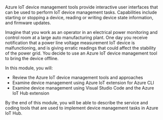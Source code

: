 Azure IoT device management tools provide interactive user interfaces that can be used to perform IoT device management tasks. Capabilities include starting or stopping a device, reading or writing device state information, and firmware updates.

Imagine that you work as an operator in an electrical power monitoring and control room at a large auto manufacturing plant. One day you receive notification that a power line voltage measurement IoT device is malfunctioning, and is giving erratic readings that could affect the stability of the power grid. You decide to use an Azure IoT device management tool to bring the device offline.

In this module, you will:

- Review the Azure IoT device management tools and approaches
- Examine device management using Azure IoT extension for Azure CLI
- Examine device management using Visual Studio Code and the Azure IoT Hub extension

By the end of this module, you will be able to describe the service and coding tools that are used to implement device management tasks in Azure IoT Hub.
